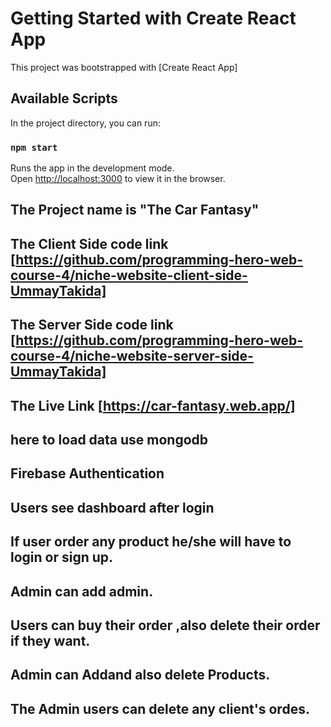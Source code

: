 # Getting Started with Create React App

This project was bootstrapped with [Create React App]

## Available Scripts

In the project directory, you can run:

### `npm start`

Runs the app in the development mode.\
Open [http://localhost:3000](http://localhost:3000) to view it in the browser.


## The Project name is "The Car Fantasy"
## The Client Side code link [https://github.com/programming-hero-web-course-4/niche-website-client-side-UmmayTakida]
## The Server Side code link [https://github.com/programming-hero-web-course-4/niche-website-server-side-UmmayTakida]
## The Live Link [https://car-fantasy.web.app/]
## here to load data use mongodb

## Firebase Authentication
## Users see dashboard after login
## If user order any product he/she will have to login or sign up.
## Admin can add admin.
## Users can  buy their order ,also delete their order if they want.
## Admin can Addand also delete Products.
## The Admin users can delete any client's ordes.
